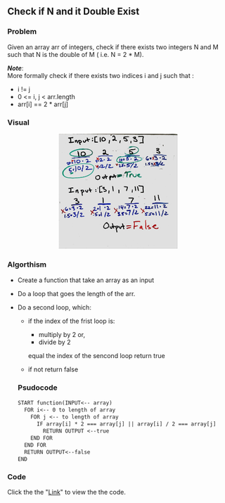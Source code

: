 ## Check if N and it Double Exist

### Problem 
Given an array arr of integers, check if there exists two integers N and M such that N is the double of M ( i.e. N = 2 * M).

__*Note*__:<br>
More formally check if there exists two indices i and j such that :

* i != j
* 0 <= i, j < arr.length
* arr[i] == 2 * arr[j]

### Visual
<p align="center">
<img src="Ifexist.jpg"  width="270" >
</p>

### Algorthism
* Create a function that take an array as an input
* Do a loop that goes the length of the arr.
* Do a second loop, which:
  * if the index of the frist loop is:
     * multiply by  2 or,
     * divide by 2

    equal the index of the sencond loop return true
  * if not return false

  ### Psudocode
  ````
  START function(INPUT<-- array)
    FOR i<-- 0 to length of array
      FOR j <-- to length of array
        IF array[i] * 2 === array[j] || array[i] / 2 === array[j]
          RETURN OUTPUT <--true
      END FOR
    END FOR
    RETURN OUTPUT<--false
  END
  ````
### Code 
 Click the the "[Link](checkIfExist.js)" to view the the code. 
